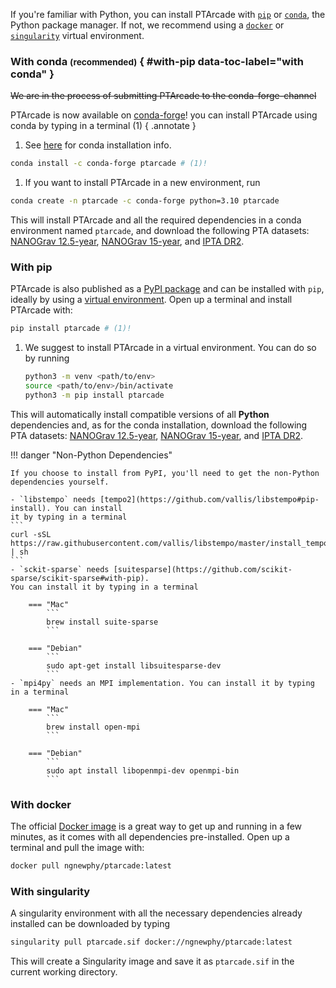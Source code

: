 If you're familiar with Python, you
can install PTArcade with [`pip`][pip] or [`conda`][conda], the Python package manager.
If not, we recommend using a [`docker`][docker] or [`singularity`][singularity] virtual environment.

### With conda <small>(recommended)</small> { #with-pip data-toc-label="with conda" }
~~We are in the process of submitting PTArcade to the conda-forge-channel~~

PTArcade is now available on [conda-forge](https://anaconda.org/conda-forge/ptarcade)! you can install PTArcade using conda by typing in a terminal (1)
{ .annotate }

1. See [here](https://docs.conda.io/projects/conda/en/latest/user-guide/install/download.html) for conda installation info.

``` sh
conda install -c conda-forge ptarcade # (1)!
```

1. If you want to install PTArcade in a new environment, run
```sh
conda create -n ptarcade -c conda-forge python=3.10 ptarcade
```

This will install PTArcade and all the required dependencies in a conda environment named `ptarcade`, and download the following PTA datasets:
[NANOGrav 12.5-year][NG12], [NANOGrav 15-year][NG12], and [IPTA DR2][IPTA2].

### With pip 
PTArcade is also published as a [PyPI package](https://pypi.org/project/PTArcade/) and can be installed with
`pip`, ideally by using a [virtual environment](https://docs.python.org/3/library/venv.html). Open up a terminal
 and install PTArcade with:
``` sh
pip install ptarcade # (1)!
```

1. We suggest to install PTArcade in a virtual environment. You can do
    so by running
    ```bash
    python3 -m venv <path/to/env>
    source <path/to/env>/bin/activate
    python3 -m pip install ptarcade
    ```

This will automatically install compatible versions of all **Python** dependencies and, as 
for the conda installation, download the following PTA datasets:
[NANOGrav 12.5-year][NG12], [NANOGrav 15-year][NG12], and [IPTA DR2][IPTA2].

!!! danger "Non-Python Dependencies"

    If you choose to install from PyPI, you'll need to get the non-Python dependencies yourself.

    - `libstempo` needs [tempo2](https://github.com/vallis/libstempo#pip-install). You can install
    it by typing in a terminal
    ```
    curl -sSL https://raw.githubusercontent.com/vallis/libstempo/master/install_tempo2.sh | sh
    ```
    - `sckit-sparse` needs [suitesparse](https://github.com/scikit-sparse/scikit-sparse#with-pip). 
    You can install it by typing in a terminal 

        === "Mac"
            ```
            brew install suite-sparse
            ```

        === "Debian"
            ```
            sudo apt-get install libsuitesparse-dev
            ```
    - `mpi4py` needs an MPI implementation. You can install it by typing
    in a terminal 

        === "Mac"
            ```
            brew install open-mpi
            ```

        === "Debian"
            ```
            sudo apt install libopenmpi-dev openmpi-bin
            ```


### With docker 
The official [Docker image][docker] is a great way to get up and running in a few
minutes, as it comes with all dependencies pre-installed. Open up a terminal
and pull the image with:
```sh
docker pull ngnewphy/ptarcade:latest
```


### With singularity 
A singularity environment with all the necessary dependencies already installed can be downloaded by typing 
```sh
singularity pull ptarcade.sif docker://ngnewphy/ptarcade:latest
```
This will create a Singularity image and save it as `ptarcade.sif` in the current working directory.

  [pip]: #with-pip
  [conda]: #with-conda
  [docker]: #with-docker
  [singularity]: #with-singularity
  [Python package]: https://pypi.org/project/PTArcade/
  [conda_env]: https://conda.io/projects/conda/en/latest/user-guide/tasks/manage-environments.html
  [NG12]: https://nanograv.org/science/data/125-year-pulsar-timing-array-data-release
  [NG15]: https://nanograv.org/science/data/125-year-pulsar-timing-array-data-release
  [IPTA2]: https://gitlab.com/IPTA/DR2/tree/master/release
  [semantic versioning]: https://semver.org/
  [upgrade to the next major version]: upgrade.md
  [Markdown]: https://python-markdown.github.io/
  [Pygments]: https://pygments.org/
  [Python Markdown Extensions]: https://facelessuser.github.io/pymdown-extensions/
  [Using Python's pip to Manage Your Projects' Dependencies]: https://realpython.com/what-is-pip/
  [env]: ../assets/downloads/ptarcade.yml
  [docker]: https://hub.docker.com/r/ngnewphy/ptarcade
